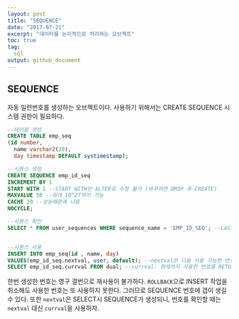 ```yaml
---
layout: post
title: "SEQUENCE"
date: "2017-07-21"
excerpt: "데이터를 논리적으로 처리하는 오브젝트"
toc: true
tag:
  sql
output: github_document
---
```

  
## SEQUENCE

자동 일련번호를 생성하는 오브젝트이다. 사용하기 위해서는 CREATE SEQUENCE 시스템 권한이 필요하다.

```sql
--테이블 생성
CREATE TABLE emp_seq
(id number,
  name varchar2(20),
  day timestamp DEFAULT systimestamp);

--시퀀스 생성
CREATE SEQUENCE emp_id_seq
INCREMENT BY 1
START WITH 1 --START WITH만 ALTER로 수정 불가 (바꾸려면 DROP 후 CREATE)
MAXVALUE 50 --최대 10^27까지 가능
CACHE 20 --성능때문에 나옴
NOCYCLE;

--시퀀스 확인
SELECT * FROM user_sequences WHERE sequence_name = 'EMP_ID_SEQ'; --LAST_NUMBER로 다음 번호를 유추하면 안된다.


--시퀀스 사용
INSERT INTO emp_seq(id , name, day)
VALUES(emp_id_seq.nextval, user, default); --nextval은 다음 사용 가능한 번호를 나타내는 가상 컬럼
SELECT emp_id_seq.currval FROM dual; --currval: 현재까지 사용한 번호를 RETURN해주는 가상 컬럼
```

한번 생성한 번호는 영구 결번으로 재사용이 불가하다. `ROLLBACK`으로 INSERT 작업을 취소해도 사용한 번호는 또 사용하지 못한다. 그러므로 SEQUENCE 번호에 갭이 생길 수 있다. 또한 `nextval`은 SELECT시 SEQUENCE가 생성되니, 번호를 확인할 때는 `nextval` 대신 `currval`을 사용하자.
